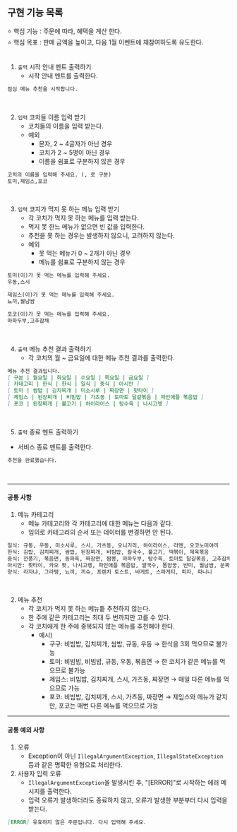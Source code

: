 ## 구현 기능 목록

⭐ 핵심 기능 : 주문에 따라, 혜택을 계산 한다. 
<br>
⭐ 핵심 목표 : 판매 금액을 높이고, 다음 1월 이벤트에 재참여하도록 유도한다.
<br>
<br>

1. `출력` 시작 안내 멘트 출력하기
    - 시작 안내 멘트를 출력한다.
```markdown
점심 메뉴 추천을 시작합니다.
```
<br>

2. `입력` 코치들 이름 입력 받기
    - 코치들의 이름을 입력 받는다.
    - 예외
      - 문자, 2 ~ 4글자가 아닌 경우
      - 코치가 2 ~ 5명이 아닌 경우
      - 이름을 쉼표로 구분하지 않은 경우
```markdown
코치의 이름을 입력해 주세요. (, 로 구분)
토미,제임스,포코
```
<br>

3. `입력` 코치가 먹지 못 하는 메뉴 입력 받기
    - 각 코치가 먹지 못 하는 메뉴를 입력 받는다.
    - 먹지 못 한느 메뉴가 없으면 빈 값을 입력한다.
    - 추천을 못 하는 경우는 발생하지 않으니, 고려하지 않는다.
    - 예외
      - 못 먹는 메뉴가 0 ~ 2개가 아닌 경우
      - 메뉴를 쉽표로 구분하지 않는 경우 
```markdown
토미(이)가 못 먹는 메뉴를 입력해 주세요.
우동,스시

제임스(이)가 못 먹는 메뉴를 입력해 주세요.
뇨끼,월남쌈

포코(이)가 못 먹는 메뉴를 입력해 주세요.
마파두부,고추잡채
```
<br>

4. `출력` 메뉴 추천 결과 출력하기
    - 각 코치의 월 ~ 금요일에 대한 메뉴 추천 결과를 출력한다.
```markdown
메뉴 추천 결과입니다.
[ 구분 | 월요일 | 화요일 | 수요일 | 목요일 | 금요일 ]
[ 카테고리 | 한식 | 한식 | 일식 | 중식 | 아시안 ]
[ 토미 | 쌈밥 | 김치찌개 | 미소시루 | 짜장면 | 팟타이 ]
[ 제임스 | 된장찌개 | 비빔밥 | 가츠동 | 토마토 달걀볶음 | 파인애플 볶음밥 ]
[ 포코 | 된장찌개 | 불고기 | 하이라이스 | 탕수육 | 나시고렝 ]
```
<br>

5. `출력` 종료 멘트 출력하기
  - 서비스 종료 멘트를 출력한다.
```markdown
추천을 완료했습니다.
```
<br>

---
#### 공통 사항
1. 메뉴 카테고리
   - 메뉴 카테고리와 각 카테고리에 대한 메뉴는 다음과 같다.
   - 임의로 카테고리의 순서 또는 데이터를 변경하면 안 된다.
```markdown
일식: 규동, 우동, 미소시루, 스시, 가츠동, 오니기리, 하이라이스, 라멘, 오코노미야끼
한식: 김밥, 김치찌개, 쌈밥, 된장찌개, 비빔밥, 칼국수, 불고기, 떡볶이, 제육볶음
중식: 깐풍기, 볶음면, 동파육, 짜장면, 짬뽕, 마파두부, 탕수육, 토마토 달걀볶음, 고추잡채
아시안: 팟타이, 카오 팟, 나시고렝, 파인애플 볶음밥, 쌀국수, 똠얌꿍, 반미, 월남쌈, 분짜
양식: 라자냐, 그라탱, 뇨끼, 끼슈, 프렌치 토스트, 바게트, 스파게티, 피자, 파니니
```
<br>

2. 메뉴 추천
   - 각 코치가 먹지 못 하는 메뉴틑 추천하지 않는다.
   - 한 주에 같은 카테고리는 최대 두 번까지만 고를 수 있다.
   - 각 코치에게 한 주에 중복되지 않는 메뉴를 추천해야 한다.
     - 예시)
        - 구구: 비빔밥, 김치찌개, 쌈밥, 규동, 우동 → 한식을 3회 먹으므로 불가능
        - 토미: 비빔밥, 비빔밥, 규동, 우동, 볶음면 → 한 코치가 같은 메뉴를 먹으므로 불가능
        - 제임스: 비빔밥, 김치찌개, 스시, 가츠동, 짜장면 → 매일 다른 메뉴를 먹으므로 가능
        - 포코: 비빔밥, 김치찌개, 스시, 가츠동, 짜장면 → 제임스와 메뉴가 같지만, 포코는 매번 다른 메뉴를 먹으므로 가능

---

#### 공통 예외 사항

1. 오류
    - Exception이 아닌 `IllegalArgumentException`, `IllegalStateException` 등과 같은 명확한 유형으로 처리한다.
2. 사용자 입력 오류
    - `IllegalArgumentException`을 발생시킨 후, "[ERROR]"로 시작하는 에러 메시지를 출력한다.
    - 입력 오류가 발생하더라도 종료하지 않고, 오류가 발생한 부분부터 다시 입력을 받는다.
```markdown 
[ERROR] 유효하지 않은 주문입니다. 다시 입력해 주세요.
```
